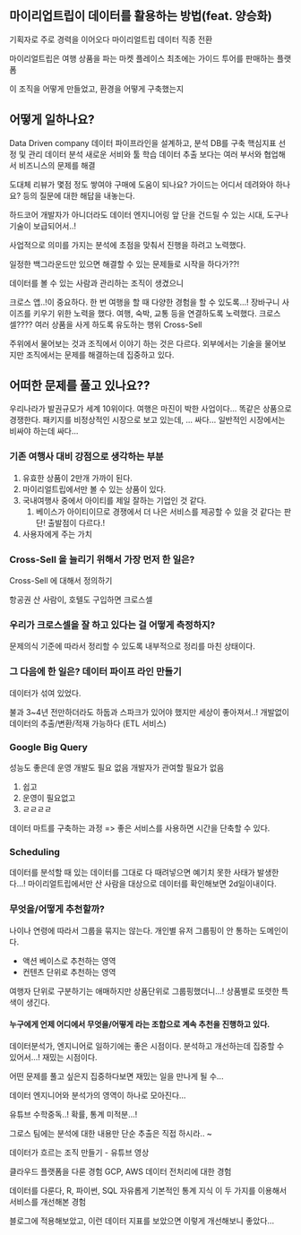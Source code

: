 마이리업트립이 데이터를 활용하는 방법(feat. 양승화)
---

기획자로 주로 경력을 이어오다 마이리얼트립 데이터 직종 전환

마이리얼트립은 여행 상품을 파는 마켓 플레이스 최초에는 가이드 투어를 판매하는 플랫폼



이 조직을 어떻게 만들었고, 
환경을 어떻게 구축했는지

## 어떻게 일하나요?
Data Driven company 
데이터 파이프라인을 설계하고, 분석 DB를 구축 
핵심지표 선정 및 관리
데이터 분석
새로운 서비와 툴 학습
데이터 추출 보다는 여러 부서와 협업해서 비즈니스의 문제를 해결 

도대체 리뷰가 몇점 정도 쌓여야 구매에 도움이 되나요?
가이드는 어디서 데려와야 하나요? 
등의 질문에 대한 해답을 내놓는다. 

하드코어 개발자가 아니더라도 데이터 엔지니어링 앞 단을 건드릴 수 있는 시대, 도구나 기술이 보급되어서..! 


사업적으로 의미를 가지는 분석에 초점을 맞춰서 진행을 하려고 노력했다. 

일정한 백그라운드만 있으면 해결할 수 있는 문제들로 시작을 하다가??!


데이터를 볼 수 있는 사람과 관리하는 조직이 생겼으니 

크로스 앱..!이 중요하다. 
한 번 여행을 할 때 다양한 경험을 할 수 있도록...! 장바구니 사이즈를 키우기 위한 노력을 했다. 여행, 숙박, 교통 등을 연결하도록 노력했다. 
크로스셀???? 여러 상품을 사게 하도록 유도하는 행위
Cross-Sell

주위에서 물어보는 것과 조직에서 이야기 하는 것은 다르다. 
외부에서는 기술을 물어보지만 조직에서는 문제를 해결하는데 집중하고 있다. 


## 어떠한 문제를 풀고 있나요??
우리나라가 발권규모가 세계 10위이다. 
여행은 마진이 박한 사업이다... 
똑같은 상품으로 경쟁한다. 
패키지를 비정상적인 시장으로 보고 있는데, ... 싸다... 일반적인 시장에서는 비싸야 하는데 싸다... 



### 기존 여행사 대비 강점으로 생각하는 부분
1. 유효한 상품이 2만개 가까이 된다. 
1. 마이리얼트립에서만 볼 수 있는 상품이 있다. 
1. 국내여행사 중에서 아이티를 제일 잘하는 기업인 것 같다.
    1. 베이스가 아이티이므로 경쟁에서 더 나은 서비스를 제공할 수 있을 것 같다는 판단! 출발점이 다르다.!
1. 사용자에게 주는 가치



### Cross-Sell 을 늘리기 위해서 가장 먼저 한 일은?
Cross-Sell 에 대해서 정의하기

항공권 산 사람이, 호텔도 구입하면 크로스셀


### 우리가 크로스셀을 잘 하고 있다는 걸 어떻게 측정하지?
문제의식
기준에 따라서 정리할 수 있도록 내부적으로 정리를 마친 상태이다. 


### 그 다음에 한 일은? 데이터 파이프 라인 만들기
데이터가 섞여 있었다. 

불과 3~4년 전만하더라도 하둡과 스파크가 있어야 했지만
세상이 좋아져서..! 개발없이 데이터의 추출/변환/적재 가능하다 (ETL 서비스)


### Google Big Query
성능도 좋은데 운영 개발도 필요 없음
개발자가 관여할 필요가 없음

1. 쉽고
2. 운영이 필요없고
3. ㄹㄹㄹㄹ 



데이터 마트를 구축하는 과정 => 좋은 서비스를 사용하면 시간을 단축할 수 있다.

### Scheduling

데이터를 분석할 때 있는 데이터를 그대로 다 때려넣으면 예기치 못한 사태가 발생한다...! 
마이리얼트립에서만 산 사람을 대상으로 데이터를 확인해보면 2d일이내이다.






### 무엇을/어떻게 추천할까?
나이나 연령에 따라서 그룹을 묶지는 않는다. 
개인별 유저 그룹핑이 안 통하는 도메인이다. 


- 액션 베이스로 추천하는 영역
- 컨텐츠 단위로 추천하는 영역

여행자 단위로 구분하기는 애매하지만 상품단위로 그룹핑했더니...! 
상품별로 또렷한 특색이 생긴다.



#### 누구에게 언제 어디에서 무엇을/어떻게 라는 조합으로 계속 추천을 진행하고 있다.

데이터분석가, 엔지니어로 일하기에는 좋은 시점이다. 
분석하고 개선하는데 집중할 수 있어서...! 재밌는 시점이다.

어떤 문제를 풀고 싶은지 집중하다보면 재밌는 일을 만나게 될 수... 


데이터 엔지니어와 분석가의 영역이 하나로 모아진다... 


유튜브
수학중독..! 확률, 통계 미적분...!

그로스 팀에는 분석에 대한 내용만
단순 추출은 직접 하시라.. ~

데이터가 흐르는 조직 만들기 - 유튜브 영상



클라우드 플랫폼을 다룬 경험 GCP, AWS
데이터 전처리에 대한 경험




데이터를 다룬다,  R, 파이썬, SQL 자유롭게
기본적인 통계 지식
이 두 가지를 이용해서 서비스를 개선해본 경험



블로그에 적용해보았고, 이런 데이터 지표를 보았으면
이렇게 개선해보니 좋았다... 


